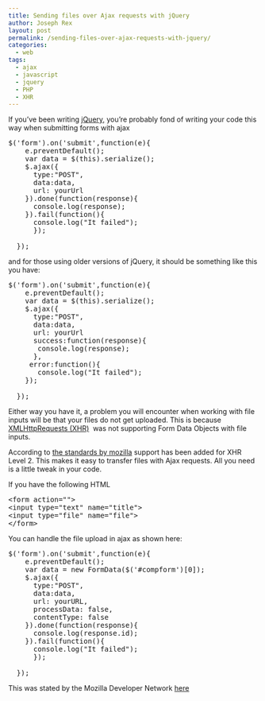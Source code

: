 ```yaml
---
title: Sending files over Ajax requests with jQuery
author: Joseph Rex
layout: post
permalink: /sending-files-over-ajax-requests-with-jquery/
categories:
  - web
tags:
  - ajax
  - javascript
  - jquery
  - PHP
  - XHR
---
```

If you&#8217;ve been writing [jQuery,][1] you&#8217;re probably fond of writing your code this way when submitting forms with ajax

<pre class="lang:js decode:true">$('form').on('submit',function(e){
    e.preventDefault();
    var data = $(this).serialize();
    $.ajax({
      type:"POST",
      data:data,
      url: yourUrl
    }).done(function(response){
      console.log(response);
    }).fail(function(){
      console.log("It failed");
      });

  });</pre>

and for those using older versions of jQuery, it should be something like this you have:

<pre class="lang:js decode:true">$('form').on('submit',function(e){
    e.preventDefault();
    var data = $(this).serialize();
    $.ajax({
      type:"POST",
      data:data,
      url: yourUrl
      success:function(response){
       console.log(response);
      },
     error:function(){
       console.log("It failed");
    });

  });</pre>

Either way you have it, a problem you will encounter when working with file inputs will be that your files do not get uploaded. This is because [XMLHttpRequests (XHR)][2]  was not supporting Form Data Objects with file inputs.

According to [the standards by mozilla][3] support has been added for XHR Level 2. This makes it easy to transfer files with Ajax requests. All you need is a little tweak in your code.

If you have the following HTML

<pre class="lang:xhtml decode:true ">&lt;form action=""&gt;
&lt;input type="text" name="title"&gt;
&lt;input type="file" name="file"&gt;
&lt;/form&gt;</pre>

You can handle the file upload in ajax as shown here:

<pre class="lang:default decode:true">$('form').on('submit',function(e){
    e.preventDefault();
    var data = new FormData($('#compform')[0]);
    $.ajax({
      type:"POST",
      data:data,
      url: yourURL,
      processData: false,
      contentType: false
    }).done(function(response){
      console.log(response.id);
    }).fail(function(){
      console.log("It failed");
      });

  });</pre>

This was stated by the Mozilla Developer Network [here][4]

 [1]: http://jquery.com
 [2]: https://developer.mozilla.org/en-US/docs/DOM/XMLHttpRequest
 [3]: https://developer.mozilla.org/en-US/docs/Web/API/FormData
 [4]: https://developer.mozilla.org/en-US/docs/Web/Guide/Using_FormData_Objects